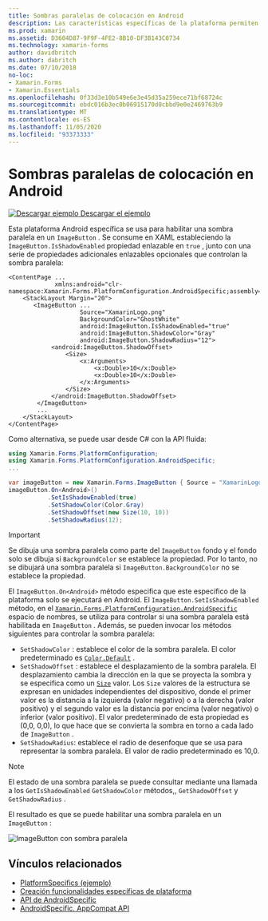 ```yaml
---
title: Sombras paralelas de colocación en Android
description: Las características específicas de la plataforma permiten consumir funcionalidad que solo está disponible en una plataforma específica, sin necesidad de implementar representadores o efectos personalizados. En este artículo se explica cómo consumir el específico de la plataforma Android que habilita una sombra paralela en un ImageButton.
ms.prod: xamarin
ms.assetid: D3604D87-9F9F-4FE2-8B10-DF3B143C0734
ms.technology: xamarin-forms
author: davidbritch
ms.author: dabritch
ms.date: 07/10/2018
no-loc:
- Xamarin.Forms
- Xamarin.Essentials
ms.openlocfilehash: 0f33d3e10b549e6e3e45d35a259ece71bf68724c
ms.sourcegitcommit: ebdc016b3ec0b06915170d0cbbd9e0e2469763b9
ms.translationtype: MT
ms.contentlocale: es-ES
ms.lasthandoff: 11/05/2020
ms.locfileid: "93373333"
---
```

# <a name="imagebutton-drop-shadows-on-android"></a>Sombras paralelas de colocación en Android

[![Descargar ejemplo](~/media/shared/download.png) Descargar el ejemplo](/samples/xamarin/xamarin-forms-samples/userinterface-platformspecifics)

Esta plataforma Android específica se usa para habilitar una sombra paralela en un `ImageButton` . Se consume en XAML estableciendo la `ImageButton.IsShadowEnabled` propiedad enlazable en `true` , junto con una serie de propiedades adicionales enlazables opcionales que controlan la sombra paralela:

```xaml
<ContentPage ...
             xmlns:android="clr-namespace:Xamarin.Forms.PlatformConfiguration.AndroidSpecific;assembly=Xamarin.Forms.Core">
    <StackLayout Margin="20">
       <ImageButton ...
                    Source="XamarinLogo.png"
                    BackgroundColor="GhostWhite"
                    android:ImageButton.IsShadowEnabled="true"
                    android:ImageButton.ShadowColor="Gray"
                    android:ImageButton.ShadowRadius="12">
            <android:ImageButton.ShadowOffset>
                <Size>
                    <x:Arguments>
                        <x:Double>10</x:Double>
                        <x:Double>10</x:Double>
                    </x:Arguments>
                </Size>
            </android:ImageButton.ShadowOffset>
        </ImageButton>
        ...
    </StackLayout>
</ContentPage>
```

Como alternativa, se puede usar desde C# con la API fluida:

```csharp
using Xamarin.Forms.PlatformConfiguration;
using Xamarin.Forms.PlatformConfiguration.AndroidSpecific;
...

var imageButton = new Xamarin.Forms.ImageButton { Source = "XamarinLogo.png", BackgroundColor = Color.GhostWhite, ... };
imageButton.On<Android>()
           .SetIsShadowEnabled(true)
           .SetShadowColor(Color.Gray)
           .SetShadowOffset(new Size(10, 10))
           .SetShadowRadius(12);
```

> [!IMPORTANT]
> Se dibuja una sombra paralela como parte del `ImageButton` fondo y el fondo solo se dibuja si `BackgroundColor` se establece la propiedad. Por lo tanto, no se dibujará una sombra paralela si `ImageButton.BackgroundColor` no se establece la propiedad.

El `ImageButton.On<Android>` método especifica que este específico de la plataforma solo se ejecutará en Android. El `ImageButton.SetIsShadowEnabled` método, en el [`Xamarin.Forms.PlatformConfiguration.AndroidSpecific`](xref:Xamarin.Forms.PlatformConfiguration.AndroidSpecific) espacio de nombres, se utiliza para controlar si una sombra paralela está habilitada en `ImageButton` . Además, se pueden invocar los métodos siguientes para controlar la sombra paralela:

- `SetShadowColor` : establece el color de la sombra paralela. El color predeterminado es [`Color.Default`](xref:Xamarin.Forms.Color.Default*) .
- `SetShadowOffset` : establece el desplazamiento de la sombra paralela. El desplazamiento cambia la dirección en la que se proyecta la sombra y se especifica como un [`Size`](xref:Xamarin.Forms.Size) valor. Los `Size` valores de la estructura se expresan en unidades independientes del dispositivo, donde el primer valor es la distancia a la izquierda (valor negativo) o a la derecha (valor positivo) y el segundo valor es la distancia por encima (valor negativo) o inferior (valor positivo). El valor predeterminado de esta propiedad es (0,0, 0,0), lo que hace que se convierta la sombra en torno a cada lado de `ImageButton` .
- `SetShadowRadius`: establece el radio de desenfoque que se usa para representar la sombra paralela. El valor de radio predeterminado es 10,0.

> [!NOTE]
> El estado de una sombra paralela se puede consultar mediante una llamada a los `GetIsShadowEnabled` `GetShadowColor` métodos,, `GetShadowOffset` y `GetShadowRadius` .

El resultado es que se puede habilitar una sombra paralela en un `ImageButton` :

![ImageButton con sombra paralela](imagebutton-drop-shadow-images/imagebutton-drop-shadow.png)

## <a name="related-links"></a>Vínculos relacionados

- [PlatformSpecifics (ejemplo)](/samples/xamarin/xamarin-forms-samples/userinterface-platformspecifics)
- [Creación funcionalidades específicas de plataforma](~/xamarin-forms/platform/platform-specifics/index.md#creating-platform-specifics)
- [API de AndroidSpecific](xref:Xamarin.Forms.PlatformConfiguration.AndroidSpecific)
- [AndroidSpecific. AppCompat API](xref:Xamarin.Forms.PlatformConfiguration.AndroidSpecific.AppCompat)